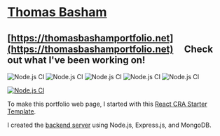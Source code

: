 # [Thomas Basham](https://github.com/Thomas-Basham/Thomas-Basham)

## [https://thomasbashamportfolio.net](https://thomasbashamportfolio.net) &nbsp; &nbsp; Check out what I've been working on!
![Node.js CI](https://img.shields.io/badge/Netlify-00C7B7?style=for-the-badge&logo=netlify&logoColor=white)
![Node.js CI](https://img.shields.io/badge/React-20232A?style=for-the-badge&logo=react&logoColor=61DAFB)
![Node.js CI](https://img.shields.io/badge/MongoDB-4EA94B?style=for-the-badge&logo=mongodb&logoColor=white)
![Node.js CI](https://img.shields.io/badge/Express.js-404D59?style=for-the-badge)
![Node.js CI]( 	https://img.shields.io/badge/Bootstrap-563D7C?style=for-the-badge&logo=bootstrap&logoColor=white)

[![Node.js CI](https://github.com/Thomas-Basham/Thomas-Basham/actions/workflows/node.js.yml/badge.svg)](https://github.com/Thomas-Basham/Thomas-Basham/actions/workflows/node.js.yml)

To make this portfolio web page, I started with this [ React CRA Starter Template](https://www.npmjs.com/package/cra-template-react-portfolio).

I created the [backend server](https://github.com/Thomas-Basham/portfolio-backend) using Node.js, Express.js, and MongoDB.

